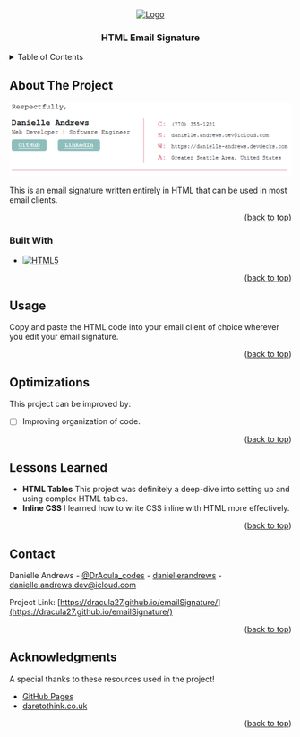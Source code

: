 <!-- Improved compatibility of back to top link: See: https://github.com/othneildrew/Best-README-Template/pull/73 -->

<a name="readme-top"></a>

<!-- PROJECT LOGO -->
<br />
<div align="center">
  <a href="https://dracula27.github.io/emailSignature/">
    <img src="https://i.ibb.co/cXmh7wh/logo-self.png" alt="Logo" width="80" />
  </a>

  <h3 align="center">HTML Email Signature</h3>
</div>

<!-- TABLE OF CONTENTS -->
<details>
  <summary>Table of Contents</summary>
  <ol>
    <li>
      <a href="#about-the-project">About The Project</a>
      <ul>
        <li><a href="#built-with">Built With</a></li>
      </ul>
    </li>
    <li><a href="#usage">Usage</a></li>
    <li><a href="#optimizations">Optimizations</a></li>
    <li><a href="#lessons-learned">Lessons Learned</a></li>
    <li><a href="#contact">Contact</a></li>
    <li><a href="#acknowledgments">Acknowledgments</a></li>
  </ol>
</details>

<!-- ABOUT THE PROJECT -->

## About The Project

<p align="center">
    <img src='./screenshot.png' alt='email signature Screen Shot' />
</p>

This is an email signature written entirely in HTML that can be used in most email clients.

<p align="right">(<a href="#readme-top">back to top</a>)</p>

### Built With

- [![HTML5](https://camo.githubusercontent.com/47e36c9392fe351ab98a0324ca2cb710782731d5a56f71ffe7c68130a1ddc34f/68747470733a2f2f696d672e736869656c64732e696f2f7374617469632f76313f6c6162656c3d253743266d6573736167653d48544d4c3526636f6c6f723d323335353566267374796c653d706c6173746963266c6f676f3d68746d6c35)](https://html.spec.whatwg.org/)

<p align="right">(<a href="#readme-top">back to top</a>)</p>

<!-- USAGE -->

## Usage

Copy and paste the HTML code into your email client of choice wherever you edit your email signature.

<p align="right">(<a href="#readme-top">back to top</a>)</p>

<!-- OPTIMIZATIONS -->

## Optimizations

This project can be improved by:

- [ ] Improving organization of code.

<p align="right">(<a href="#readme-top">back to top</a>)</p>

<!-- LESSONS LEARNED -->

## Lessons Learned

- **HTML Tables** This project was definitely a deep-dive into setting up and using complex HTML tables.
- **Inline CSS** I learned how to write CSS inline with HTML more effectively.

<p align="right">(<a href="#readme-top">back to top</a>)</p>

<!-- CONTACT -->

## Contact

Danielle Andrews - [@DrAcula_codes](https://twitter.com/DrAcula_codes 'Twitter/X') - [daniellerandrews](https://www.linkedin.com/in/daniellerandrews 'LinkedIn') - danielle.andrews.dev@icloud.com

Project Link: [https://dracula27.github.io/emailSignature/](https://dracula27.github.io/emailSignature/)

<p align="right">(<a href="#readme-top">back to top</a>)</p>

<!-- ACKNOWLEDGMENTS -->

## Acknowledgments

A special thanks to these resources used in the project!

- [GitHub Pages](https://pages.github.com)
- [daretothink.co.uk](https://www.daretothink.co.uk/html-email-signature-in-apple-mail/)

<p align="right">(<a href="#readme-top">back to top</a>)</p>
